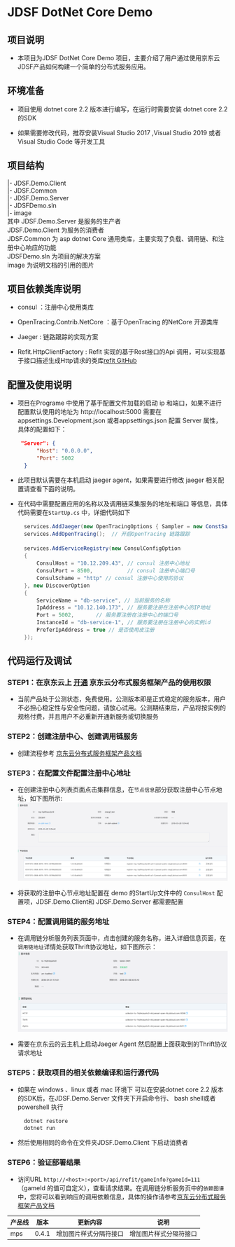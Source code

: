 # JDSF DotNet Core Demo

## 项目说明

* 本项目为JDSF DotNet Core Demo 项目，主要介绍了用户通过使用京东云JDSF产品如何构建一个简单的分布式服务应用。

## 环境准备

* 项目使用 dotnet core 2.2 版本进行编写，在运行时需要安装 dotnet core 2.2 的SDK

* 如果需要修改代码，推荐安装Visual Studio 2017 ,Visual Studio 2019 或者 Visual Studio Code 等开发工具
  
## 项目结构

|- JDSF.Demo.Client  
|- JDSF.Common  
|- JDSF.Demo.Server  
|- JDSFDemo.sln  
|- image  
其中 JDSF.Demo.Server  是服务的生产者  
JDSF.Demo.Client   为服务的消费者  
JDSF.Common 为 asp dotnet Core 通用类库，主要实现了负载、调用链、和注册中心响应的功能  
JDSFDemo.sln 为项目的解决方案  
image 为说明文档的引用的图片

## 项目依赖类库说明

* consul ：注册中心使用类库

* OpenTracing.Contrib.NetCore ：基于OpenTracing 的NetCore 开源类库

* Jaeger : 链路跟踪的实现方案

* Refit.HttpClientFactory : Refit 实现的基于Rest接口的Api 调用，可以实现基于接口描述生成Http请求的类库[refit GitHub](https://github.com/reactiveui/refit)

## 配置及使用说明

* 项目在Programe 中使用了基于配置文件加载的启动 ip 和端口，如果不进行配置默认使用的地址为 http://localhost:5000 需要在 appsettings.Development.json 或者appsettings.json 配置 Server 属性，具体的配置如下：  

  ```json
   "Server": {
        "Host": "0.0.0.0",
        "Port": 5002
    }
  ```
  
* 此项目默认需要在本机启动 jaeger agent，如果需要进行修改 jaeger 相关配置请查看下面的说明。

* 在代码中需要配置应用的名称以及调用链采集服务的地址和端口 等信息，具体代码需要在`StartUp.cs` 中，详细代码如下

  ```csharp
    services.AddJaeger(new OpenTracingOptions { Sampler = new ConstSampler(true), SenderType = SenderType.UDPSender }); //添加 jaeger 配置信息，可以配置调用的地址 详细查看OpenTracingDemo.Common/ServiceCollectionExtensions/JaegerServiceCollectionExtensions 中的初始化Jaeger 代码
    services.AddOpenTracing();  // 开启OpenTracing 链路跟踪

    services.AddServiceRegistry(new ConsulConfigOption
    {
        ConsulHost = "10.12.209.43", // consul 注册中心地址
        ConsulPort = 8500,           // consul 注册中心端口号
        ConsulSchame = "http" // consul 注册中心使用的协议
    }, new DiscoverOption
    {
        ServiceName = "db-service", // 当前服务的名称
        IpAddress = "10.12.140.173", // 服务要注册在注册中心的IP地址
        Port = 5002,       // 服务要注册在注册中心的端口号
        InstanceId = "db-service-1", // 服务要注册在注册中心的实例id
        PreferIpAddress = true // 是否使用皮注册
    });
  ```

## 代码运行及调试

### STEP1：在京东云上 [开通](https://www.jdcloud.com/cn/public/testApply/jdsf) 京东云分布式服务框架产品的使用权限

* 当前产品处于公测状态，免费使用。公测版本即是正式稳定的服务版本，用户不必担心稳定性与安全性问题，请放心试用。公测期结束后，产品将按实例的规格付费，并且用户不必重新开通新服务或切换服务

### STEP2：创建注册中心、创建调用链服务

* 创建流程参考 [京东云分布式服务框架产品文档](https://docs.jdcloud.com/cn/jd-distributed-service-framework/product-overview)

### STEP3：在配置文件配置注册中心地址

* 在创建注册中心列表页面点击集群信息，在`节点信息`部分获取注册中心节点地址，如下图所示: ![注册中心详情](./image/registrydetail.jpg "注册中心详情")

* 将获取的注册中心节点地址配置在 demo 的StartUp文件中的  `ConsulHost` 配置项，JDSF.Demo.Client和 JDSF.Demo.Server 都需要配置

### STEP4：配置调用链的服务地址

* 在调用链分析服务列表页面中，点击创建的服务名称，进入详细信息页面，在`调用链地址`详情处获取Thrift协议地址，如下图所示：![调用链分析服务详情](./image/tracedetail.png "调用链分析服务详情")

* 需要在京东云的云主机上启动Jaeger Agent 然后配置上面获取到的Thrift协议请求地址

### STEP5：获取项目的相关依赖编译和运行源代码

* 如果在 windows 、linux 或者 mac 环境下 可以在安装dotnet core 2.2 版本的SDK后，在JDSF.Demo.Server 文件夹下开启命令行、 bash shell或者 powershell 执行

  ```powershell
    dotnet restore
    dotnet run
  ```

* 然后使用相同的命令在文件夹JDSF.Demo.Client 下启动消费者

### STEP6：验证部署结果

* 访问URL `http://<host>:<port>/api/refit/gameInfo?gameId=111`（gameId 的值可自定义），查看请求结果。在调用链分析服务页中的`依赖图谱` 中，您将可以看到响应的调用依赖信息，具体的操作请参考[京东云分布式服务框架产品文档](https://docs.jdcloud.com/cn/jd-distributed-service-framework/product-overview)


|产品线|版本|更新内容|说明|  
|---|---|---|---|
|mps|0.4.1|增加图片样式分隔符接口|增加图片样式分隔符接口|  
 
